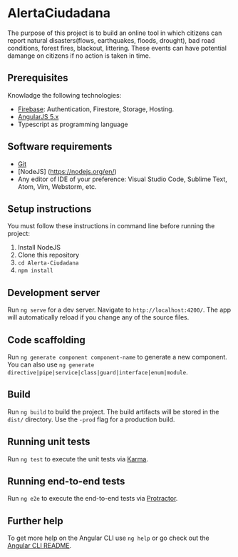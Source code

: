 # AlertaCiudadana

The purpose of this project is to build an online tool in which citizens can report natural disasters(flows, earthquakes, floods, drought), bad road conditions, forest fires, blackout, littering. These events can have potential damange on citizens if no action is taken in time. 

## Prerequisites

Knowladge the following technologies:

* [Firebase](https://firebase.google.com): Authentication, Firestore, Storage, Hosting.
* [AngularJS 5.x](https://angular.io)
* Typescript as programming language

## Software requirements

* [Git](https://git-scm.com/downloads)
* [NodeJS] (https://nodejs.org/en/)
* Any editor of IDE of your preference: Visual Studio Code, Sublime Text, Atom, Vim, Webstorm, etc.


## Setup instructions
You must follow these instructions in command line before running the project:

1. Install NodeJS
1. Clone this repository
1. `cd Alerta-Ciudadana`
1. `npm install`


## Development server

Run `ng serve` for a dev server. Navigate to `http://localhost:4200/`. The app will automatically reload if you change any of the source files.

## Code scaffolding

Run `ng generate component component-name` to generate a new component. You can also use `ng generate directive|pipe|service|class|guard|interface|enum|module`.

## Build

Run `ng build` to build the project. The build artifacts will be stored in the `dist/` directory. Use the `-prod` flag for a production build.

## Running unit tests

Run `ng test` to execute the unit tests via [Karma](https://karma-runner.github.io).

## Running end-to-end tests

Run `ng e2e` to execute the end-to-end tests via [Protractor](http://www.protractortest.org/).

## Further help

To get more help on the Angular CLI use `ng help` or go check out the [Angular CLI README](https://github.com/angular/angular-cli/blob/master/README.md).
